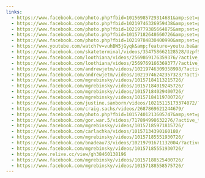 ```yaml
---
links:
  - https://www.facebook.com/photo.php?fbid=10156985729314681&amp;set=pcb.2432076740448386&amp;type=3&amp;theater
  - https://www.facebook.com/photo.php?fbid=10219746326959438&amp;set=p.10219746326959438&amp;type=3&amp;av=1480923475370371&amp;eav=AfbFAGNynnWidtPBsbrLKz1527vmxmTeqYdxNrkpYEFYLm-aCe4YIgjX4v-NjkR57k6p1NPYinZ5zkQdrKBXsGOE&amp;theater
  - https://www.facebook.com/photo.php?fbid=10219779385664875&amp;set=pcb.2430315643957829&amp;type=3&amp;theater
  - https://www.facebook.com/photo.php?fbid=10157182648660726&amp;set=pcb.2430288993960494&amp;type=3&amp;theater
  - https://www.facebook.com/photo.php?fbid=10219784830400990&amp;set=pcb.2430784037244323&amp;type=3&amp;theater
  - https://www.youtube.com/watch?v=vuhBW5jGyqk&amp;feature=youtu.be&amp;fbclid=IwAR12Hth1bXk0XhadKCkIxYPpesHy0CMwUl2Te3HOy7xI-lNR6p4110czBRA
  - https://www.facebook.com/skateterminal/videos/354758662128528/UzpfSTEwMDAwMjE0OTMyNDAwMDpWSzoyNDI2ODg0NDQ3NjM0Mjgy/
  - https://www.facebook.com/loothiana/videos/2569869176359376/?active_tab=discussion
  - https://www.facebook.com/loothiana/videos/2569769166369377/?active_tab=discussion
  - https://www.facebook.com/andrewjetm/videos/10219746309358998/?active_tab=discussion
  - https://www.facebook.com/andrewjetm/videos/10219746242357323/?active_tab=discussion
  - https://www.facebook.com/mgrebinsky/videos/10157184113215726/
  - https://www.facebook.com/mgrebinsky/videos/10157184019245726/
  - https://www.facebook.com/mgrebinsky/videos/10157184029400726/
  - https://www.facebook.com/mgrebinsky/videos/10157184119700726/
  - https://www.facebook.com/justine.sanborn/videos/10215115173374072/?active_tab=discussion
  - https://www.facebook.com/craig.sachs/videos/2687869621244679/
  - https://www.facebook.com/photo.php?fbid=10157401213605747&amp;set=pcb.10157401216565747&amp;type=3&amp;theater
  - https://www.facebook.com/gor.war.5/videos/717894998632276/?active_tab=discussion
  - https://www.facebook.com/mgrebinsky/videos/10157185971815726/
  - https://www.facebook.com/carlachka/videos/10157134390160180/
  - https://www.facebook.com/mgrebinsky/videos/10157185551930726/
  - https://www.facebook.com/bnadeau73/videos/10219791671132004/?active_tab=discussion
  - https://www.facebook.com/mgrebinsky/videos/10157185551930726/
  - https://www.relive.cc/view/gh38460138196
  - https://www.facebook.com/mgrebinsky/videos/10157188525400726/
  - https://www.facebook.com/mgrebinsky/videos/10157188558575726/
---
```

